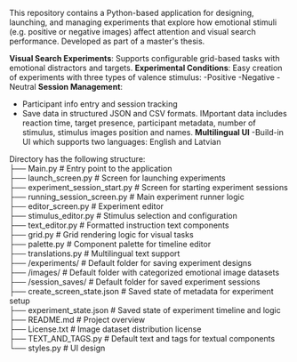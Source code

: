 This repository contains a Python-based application for designing, launching, and managing experiments that explore how emotional stimuli (e.g. positive or negative images) affect attention and visual search performance.
Developed as part of a master's thesis.

**Visual Search Experiments**: Supports configurable grid-based tasks with emotional distractors and targets.
**Experimental Conditions**: Easy creation of experiments with three types of valence stimulus:
  -Positive
  -Negative
  -Neutral
**Session Management**:
  - Participant info entry and session tracking
  - Save data in structured JSON and CSV formats. IMportant data includes reaction time, target presence, participant metadata, number of stimulus, stimulus images position and names.
**Multilingual UI**
  -Build-in UI which supports two languages: English and Latvian

Directory has the following structure: <br>
├── Main.py # Entry point to the application <br>
├── launch_screen.py # Screen for launching experiments <br>
├── experiment_session_start.py # Screen for starting experiment sessions <br>
├── running_session_screen.py # Main experiment runner logic <br>
├── editor_screen.py # Experiment editor <br>
├── stimulus_editor.py # Stimulus selection and configuration <br>
├── text_editor.py # Formatted instruction text components <br>
├── grid.py # Grid rendering logic for visual tasks <br>
├── palette.py # Component palette for timeline editor <br>
├── translations.py # Multilingual text support <br>
├── /experiments/ # Default folder for saving experiment designs <br>
├── /images/ # Default folder with categorized emotional image datasets <br>
├── /session_saves/ # Default folder for saved experiment sessions <br>
├── create_screen_state.json # Saved state of metadata for experiment setup <br>
├── experiment_state.json # Saved state of experiment timeline and logic <br>
├── README.md # Project overview <br>
├── License.txt # Image dataset distribution license <br>
├── TEXT_AND_TAGS.py # Default text and tags for textual components <br>
└── styles.py # UI design

